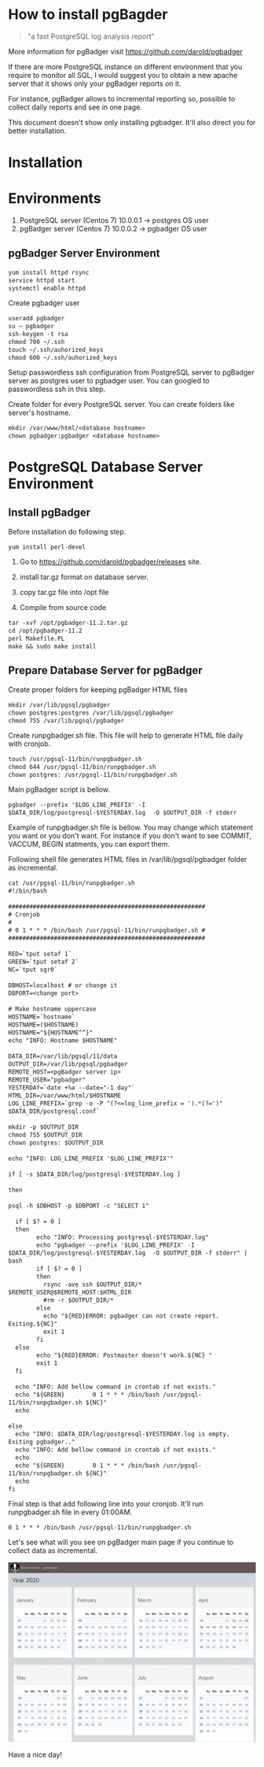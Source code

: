 # How to install pgBagder

>"a fast PostgreSQL log analysis report"

More information for pgBadger visit https://github.com/darold/pgbadger

If there are more PostgreSQL instance on different environment that you require to monitor all SQL, I would suggest you to obtain a new apache server that it shows only your pgBadger reports on it.

For instance, pgBadger allows to incremental reporting so, possible to collect daily reports and see in one page.

This document doesn't show only installing pgbadger. It'll also direct you for better installation.

# Installation

# Environments

1. PostgreSQL server (Centos 7) 10.0.0.1 -> postgres OS user 
2. pgBadger server (Centos 7) 10.0.0.2 -> pgbadger OS user

## pgBadger Server Environment

```
yum install httpd rsync
service httpd start
systemctl enable httpd
```

Create pgbadger user

```
useradd pgbadger
su – pgbadger
ssh-keygen -t rsa
chmod 700 ~/.ssh
touch ~/.ssh/auhorized_keys
chmod 600 ~/.ssh/auhorized_keys
```

Setup passwordless ssh configuration from PostgreSQL server to pgBadger server as postgres user to pgbadger user. You can googled to passwordless ssh in this step.

Create folder for every PostgreSQL server. You can create folders like server's hostname.

```
mkdir /var/www/html/<database hostname>
chown pgbadger:pgbadger <database hostname>
```

# PostgreSQL Database Server Environment

## Install pgBadger

Before installation do following step.

````
yum install perl-devel
````

1. Go to https://github.com/darold/pgbadger/releases site.

2. install tar.gz format on database server.

3. copy tar.gz file into /opt file

4. Compile from source code

````
tar -xvf /opt/pgbadger-11.2.tar.gz
cd /opt/pgbadger-11.2
perl Makefile.PL
make && sudo make install
````

## Prepare Database Server for pgBadger

Create proper folders for keeping pgBadger HTML files

````
mkdir /var/lib/pgsql/pgbadger
chown postgres:postgres /var/lib/pgsql/pgbadger
chmod 755 /var/lib/pgsql/pgbadger
````

Create runpgbadger.sh file. This file will help to generate HTML file daily with cronjob. 

````
touch /usr/pgsql-11/bin/runpgbadger.sh
chmod 644 /usr/pgsql-11/bin/runpgbadger.sh
chown postgres: /usr/pgsql-11/bin/runpgbadger.sh
````

Main pgBadger script is bellow. 
````
pgbadger --prefix '$LOG_LINE_PREFIX' -I $DATA_DIR/log/postgresql-$YESTERDAY.log  -O $OUTPUT_DIR -f stderr
````

Example of runpgbadger.sh file is bellow. You may change which statement you want or you don't want. For instance if you don't want to see COMMIT, VACCUM, BEGIN statments, you can export them. 

Following shell file generates HTML files in /var/lib/pgsql/pgbadger folder as incremental. 

```
cat /usr/pgsql-11/bin/runpgbadger.sh
#!/bin/bash

########################################################
# Cronjob 					        					        				 #
# 0 1 * * * /bin/bash /usr/pgsql-11/bin/runpgbadger.sh #
########################################################

RED=`tput setaf 1`
GREEN=`tput setaf 2`
NC=`tput sgr0`

DBHOST=localhost # or change it
DBPORT=<change port>

# Make hostname uppercase
HOSTNAME=`hostname`
HOSTNAME=($HOSTNAME)
HOSTNAME="${HOSTNAME^^}"
echo "INFO: Hostname $HOSTNAME"

DATA_DIR=/var/lib/pgsql/11/data
OUTPUT_DIR=/var/lib/pgsql/pgbadger
REMOTE_HOST=<pgBadger server ip>
REMOTE_USER="pgbadger"
YESTERDAY=`date +%a --date="-1 day"`
HTML_DIR=/var/www/html/$HOSTNAME
LOG_LINE_PREFIX=`grep -o -P "(?<=log_line_prefix = ').*(?=')" $DATA_DIR/postgresql.conf`

mkdir -p $OUTPUT_DIR
chmod 755 $OUTPUT_DIR
chown postgres: $OUTPUT_DIR

echo "INFO: LOG_LINE_PREFIX '$LOG_LINE_PREFIX'"

if [ -s $DATA_DIR/log/postgresql-$YESTERDAY.log ]

then

psql -h $DBHOST -p $DBPORT -c "SELECT 1"

  if [ $? = 0 ]
  then
        echo "INFO: Processing postgresql-$YESTERDAY.log"
        echo "pgbadger --prefix '$LOG_LINE_PREFIX' -I $DATA_DIR/log/postgresql-$YESTERDAY.log  -O $OUTPUT_DIR -f stderr" | bash
        if [ $? = 0 ]
        then
          rsync -ave ssh $OUTPUT_DIR/* $REMOTE_USER@$REMOTE_HOST:$HTML_DIR
          #rm -r $OUTPUT_DIR/*
        else
          echo "${RED}ERROR: pgbadger can not create report. Exiting.${NC}"
          exit 1
        fi
  else
        echo "${RED}ERROR: Postmaster doesn't work.${NC} "
        exit 1
  fi

  echo "INFO: Add bellow command in crontab if not exists."
  echo "${GREEN}        0 1 * * * /bin/bash /usr/pgsql-11/bin/runpgbadger.sh ${NC}"
  echo

else
  echo "INFO: $DATA_DIR/log/postgresql-$YESTERDAY.log is empty. Exiting pgbadger.."
  echo "INFO: Add bellow command in crontab if not exists."
  echo
  echo "${GREEN}        0 1 * * * /bin/bash /usr/pgsql-11/bin/runpgbadger.sh ${NC}"
  echo
fi
```

Final step is that add following line into your cronjob. It'll run runpgbadger.sh file in every 01:00AM. 

````
0 1 * * * /bin/bash /usr/pgsql-11/bin/runpgbadger.sh
````

Let's see what will you see on pgBadger main page if you continue to collect data as incremental.

![](images/pgbadger_incremantal.PNG)

Have a nice day!
